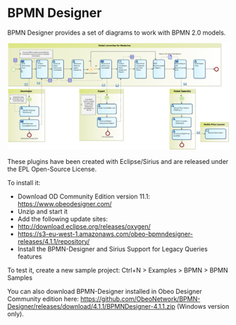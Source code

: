 # BPMN Designer

BPMN Designer provides a set of diagrams to work with BPMN 2.0 models. 

![Nobel Prize](images/NobelPrize.png)

These plugins have been created with Eclipse/Sirius and are released under the EPL Open-Source License.

To install it:
- Download OD Community Edition version 11.1: https://www.obeodesigner.com/
- Unzip and start it
- Add the following update sites:
 - http://download.eclipse.org/releases/oxygen/
 - https://s3-eu-west-1.amazonaws.com/obeo-bpmndesigner-releases/4.1.1/repository/
- Install the BPMN-Designer and Sirius Support for Legacy Queries features

To test it, create a new sample project: Ctrl+N > Examples > BPMN > BPMN Samples

You can also download BPMN-Designer installed in Obeo Designer Community edition here: https://github.com/ObeoNetwork/BPMN-Designer/releases/download/4.1.1/BPMNDesigner-4.1.1.zip (Windows version only).
